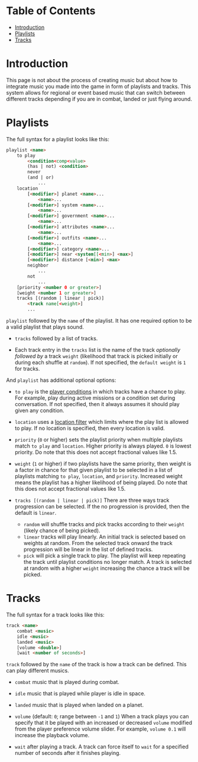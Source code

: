 # Table of Contents

* [Introduction](#introduction)
* [Playlists](#playlists)
* [Tracks](#tracks)

# Introduction

This page is not about the process of creating music but about how to integrate music you made into the game in form of playlists and tracks. This system allows for regional or event based music that can switch between different tracks depending if you are in combat, landed or just flying around.

# Playlists

The full syntax for a playlist looks like this:
```html
playlist <name>
	to play
		<condition<comp<value>
		(has | not) <condition>
		never
		(and | or)
			...
	location
		[<modifier>] planet <name>...
			<name>...
		[<modifier>] system <name>...
			<name>...
		[<modifier>] government <name>...
			<name>...
		[<modifier>] attributes <name>...
			<name>...
		[<modifier>] outfits <name>...
			<name>...
		[<modifier>] category <name>...
		[<modifier>] near <system[[<min>] <max>]
		[<modifier>] distance [<min>] <max>
		neighbor
			...
		not
			...
	[priority <number 0 or greater>]
	[weight <number 1 or greater>]
	tracks [(random | linear | pick)]
		<track name[<weight>]
		...
```

`playlist` followed by the `name` of the playlist. It has one required option to be a valid playlist that plays sound.
    
* `tracks` followed by a list of tracks.
      
* Each track entry in the `tracks` list is the name of the track _optionally followed by_ a track `weight` (likelihood that track is picked initially or during each shuffle at `random`).  If not specified, the `default weight` is `1` for tracks.


And `playlist` has additional optional options:

* `to play` is the [player conditions](Player-Conditions) in which tracks have a chance to play.  For example, play during active missions or a condition set during conversation.  If not specified, then it always assumes it should play given any condition.

* `location` uses a [location filter](LocationFilters) which limits where the play list is allowed to play.  If no location is specified, then every location is valid.

* `priority` (`0` or higher) sets the playlist priority when multiple playlists match `to play` and `location`.  Higher priority is always played.  `0` is lowest priority. Do note that this does not accept fractional values like 1.5.

* `weight` (`1` or higher) if two playlists have the same priority, then weight is a factor in chance for that given playlist to be selected in a list of playlists matching `to play`, `location`, and `priority`.  Increased weight means the playlist has a higher likelihood of being played. Do note that this does not accept fractional values like 1.5.

* `tracks [(random | linear | pick)]` There are three ways track progression can be selected.  If the no progression is provided, then the default is `linear`.
      
	* `random` will shuffle tracks and pick tracks according to their `weight` (likely chance of being picked).
	* `linear` tracks will play linearly.  An initial track is selected based on weights at random.  From the selected track onward the track progression will be linear in the list of defined tracks.
	* `pick` will pick a single track to play.  The playlist will keep repeating the track until playlist conditions no longer match.  A track is selected at random with a higher `weight` increasing the chance a track will be picked.


# Tracks

The full syntax for a track looks like this:
```html
track <name>
	combat <music>
	idle <music>
	landed <music>
	[volume <double>]
	[wait <number of seconds>]
```

`track` followed by the `name` of the track is how a track can be defined. This can play different musics.

* `combat` music that is played during combat.

* `idle` music that is played while player is idle in space.

* `landed` music that is played when landed on a planet.

* `volume` (default: `0`; range between `-1` and `1`) When a track plays you can specify that it be played with an increased or decreased `volume` modified from the player preference volume slider.  For example, `volume 0.1` will increase the playback volume.

* `wait` after playing a track.  A track can force itself to `wait` for a specified number of seconds after it finishes playing.